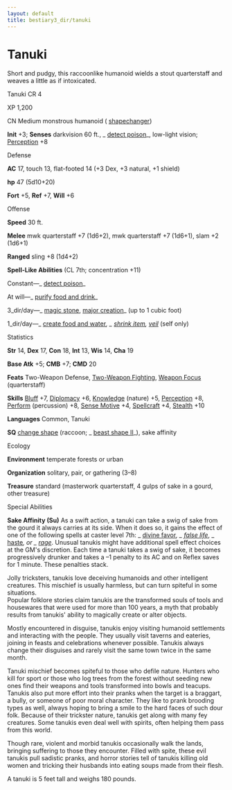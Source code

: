 ```yaml
---
layout: default
title: bestiary3_dir/tanuki
---
```

# Tanuki

Short and pudgy, this raccoonlike humanoid wields a stout quarterstaff and weaves a little as if intoxicated.

Tanuki CR 4

XP 1,200

CN Medium monstrous humanoid ( [shapechanger](monsters_dir/creatureTypes#_shapechanger-subtype))

**Init** +3; **Senses** darkvision 60 ft., _ [detect poison](spells_dir/detectPoison#_detect-poison)_, low-light vision; [Perception](skills_dir/perception#_perception) +8

Defense

**AC** 17, touch 13, flat-footed 14 (+3 Dex, +3 natural, +1 shield)

**hp** 47 (5d10+20)

**Fort** +5, **Ref** +7, **Will** +6

Offense

**Speed** 30 ft.

**Melee** mwk quarterstaff +7 (1d6+2), mwk quarterstaff +7 (1d6+1), slam +2 (1d6+1)

**Ranged** sling +8 (1d4+2)

**Spell-Like Abilities** (CL 7th; concentration +11)

Constant—_ [detect poison](spells_dir/detectPoison#_detect-poison)_

At will—_ [purify food and drink](spells_dir/purifyFoodAndDrink#_purify-food-and-drink)_

3_dir/day—_ [magic stone](spells_dir/magicStone#_magic-stone), [major creation](spells_dir/majorCreation#_major-creation)_ (up to 1 cubic foot)

1_dir/day—_ [create food and water](spells_dir/createFoodAndWater#_create-food-and-water)_, _ [shrink item](spells_dir/shrinkItem#_shrink-item), [veil](spells_dir/veil#_veil)_ (self only)

Statistics

**Str** 14, **Dex** 17, **Con** 18, **Int** 13, **Wis** 14, **Cha** 19

**Base Atk** +5; **CMB** +7; **CMD** 20

**Feats** Two-Weapon Defense, [Two-Weapon Fighting](feats#_two-weapon-fighting), [Weapon Focus](feats#_weapon-focus) (quarterstaff)

**Skills** [Bluff](skills_dir/bluff#_bluff) +7, [Diplomacy](skills_dir/diplomacy#_diplomacy) +6, [Knowledge](skills_dir/knowledge#_knowledge) (nature) +5, [Perception](skills_dir/perception#_perception) +8, [Perform](skills_dir/perform#_perform) (percussion) +8, [Sense Motive](skills_dir/senseMotive#_sense-motive) +4, [Spellcraft](skills_dir/spellcraft#_spellcraft) +4, [Stealth](skills_dir/stealth#_stealth) +10

**Languages** Common, Tanuki

**SQ** [change shape](monsters_dir/universalMonsterRules#_change-shape) (raccoon; _ [beast shape II](spells_dir/beastShape#_beast-shape-ii)_), sake affinity

Ecology

**Environment** temperate forests or urban

**Organization** solitary, pair, or gathering (3–8)

**Treasure** standard (masterwork quarterstaff, 4 gulps of sake in a gourd, other treasure)

Special Abilities

**Sake Affinity (Su)** As a swift action, a tanuki can take a swig of sake from the gourd it always carries at its side. When it does so, it gains the effect of one of the following spells at caster level 7th: _ [divine favor](spells_dir/divineFavor#_divine-favor)_, _ [false life](spells_dir/falseLife#_false-life)_, _ [haste](spells_dir/haste#_haste)_, or _ [rage](spells_dir/rage#_rage)_. Unusual tanukis might have additional spell effect choices at the GM's discretion. Each time a tanuki takes a swig of sake, it becomes progressively drunker and takes a –1 penalty to its AC and on Reflex saves for 1 minute. These penalties stack.

Jolly tricksters, tanukis love deceiving humanoids and other intelligent creatures. This mischief is usually harmless, but can turn spiteful in some situations.   
Popular folklore stories claim tanukis are the transformed souls of tools and housewares that were used for more than 100 years, a myth that probably results from tanukis' ability to magically create or alter objects.

Mostly encountered in disguise, tanukis enjoy visiting humanoid settlements and interacting with the people. They usually visit taverns and eateries, joining in feasts and celebrations whenever possible. Tanukis always change their disguises and rarely visit the same town twice in the same month.

Tanuki mischief becomes spiteful to those who defile nature. Hunters who kill for sport or those who log trees from the forest without seeding new ones find their weapons and tools transformed into bowls and teacups. Tanukis also put more effort into their pranks when the target is a braggart, a bully, or someone of poor moral character. They like to prank brooding types as well, always hoping to bring a smile to the hard faces of such dour folk. Because of their trickster nature, tanukis get along with many fey creatures. Some tanukis even deal well with spirits, often helping them pass from this world.

Though rare, violent and morbid tanukis occasionally walk the lands, bringing suffering to those they encounter. Filled with spite, these evil tanukis pull sadistic pranks, and horror stories tell of tanukis killing old women and tricking their husbands into eating soups made from their flesh.

A tanuki is 5 feet tall and weighs 180 pounds.

